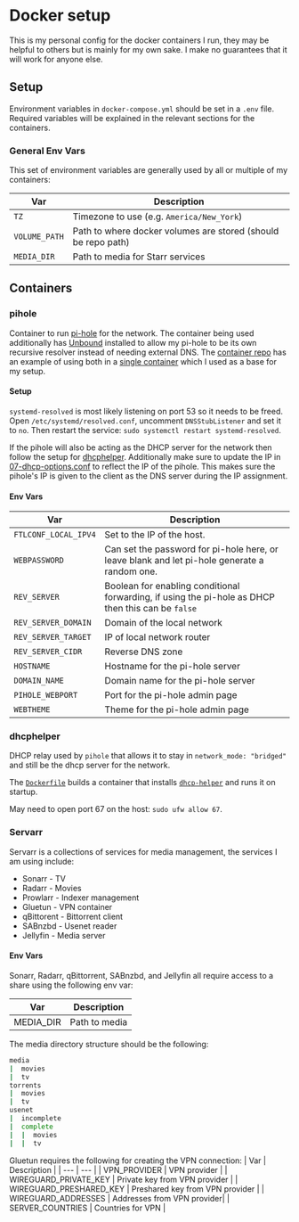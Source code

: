 # Docker setup
This is my personal config for the docker containers I run, they may be helpful to others but is mainly for my own sake. I make no guarantees that it will work for anyone else.

## Setup
Environment variables in `docker-compose.yml` should be set in a `.env` file. Required variables will be explained in the relevant sections for the containers.

### General Env Vars
This set of environment variables are generally used by all or multiple of my containers:

| Var | Description |
| --- | --- |
| `TZ` | Timezone to use (e.g. `America/New_York`) |
| `VOLUME_PATH` | Path to where docker volumes are stored (should be repo path) |
| `MEDIA_DIR` | Path to media for Starr services |

## Containers

### pihole
Container to run [pi-hole](https://pi-hole.net/) for the network. The container being used additionally has [Unbound](https://www.nlnetlabs.nl/projects/unbound/about/) installed to allow my pi-hole to be its own recursive resolver instead of needing external DNS. The [container repo](https://github.com/chriscrowe/docker-pihole-unbound) has an example of using both in a [single container](https://github.com/chriscrowe/docker-pihole-unbound/blob/main/one-container/docker-compose.yaml) which I used as a base for my setup.

#### Setup
`systemd-resolved` is most likely listening on port 53 so it needs to be freed. Open `/etc/systemd/resolved.conf`, uncomment `DNSStubListener` and set it to `no`. Then restart the service: `sudo systemctl restart systemd-resolved`.

If the pihole will also be acting as the DHCP server for the network then follow the setup for [dhcphelper](#dhcp-helper). Additionally make sure to update the IP in [07-dhcp-options.conf](pihole/dnsmasq.d/07-dhcp-options.conf) to reflect the IP of the pihole. This makes sure the pihole's IP is given to the client as the DNS server during the IP assignment.

#### Env Vars
| Var | Description |
| --- | --- |
| `FTLCONF_LOCAL_IPV4` | Set to the IP of the host. |
| `WEBPASSWORD` | Can set the password for pi-hole here, or leave blank and let pi-hole generate a random one. |
| `REV_SERVER` | Boolean for enabling conditional forwarding, if using the pi-hole as DHCP then this can be `false` |
| `REV_SERVER_DOMAIN` | Domain of the local network |
| `REV_SERVER_TARGET` | IP of local network router |
| `REV_SERVER_CIDR` | Reverse DNS zone |
| `HOSTNAME` | Hostname for the pi-hole server |
| `DOMAIN_NAME` | Domain name for the pi-hole server |
| `PIHOLE_WEBPORT` | Port for the pi-hole admin page |
| `WEBTHEME` | Theme for the pi-hole admin page |

### dhcphelper
DHCP relay used by `pihole` that allows it to stay in `network_mode: "bridged"` and still be the dhcp server for the network.

The [`Dockerfile`](dhcp-helper/Dockerfile) builds a container that installs [`dhcp-helper`](https://manpages.ubuntu.com/manpages/trusty/man8/dhcp-helper.8.html) and runs it on startup.

May need to open port 67 on the host: `sudo ufw allow 67`.

### Servarr
Servarr is a collections of services for media management, the services I am using include:
* Sonarr - TV
* Radarr - Movies
* Prowlarr - Indexer management
* Gluetun - VPN container
* qBittorent - Bittorrent client
* SABnzbd - Usenet reader
* Jellyfin - Media server

#### Env Vars
Sonarr, Radarr, qBittorrent, SABnzbd, and Jellyfin all require access to a share using the following env var:

| Var | Description |
| --- | --- |
| MEDIA_DIR | Path to media |

The media directory structure should be the following:
```sh
media
|  movies
|  tv
torrents
|  movies
|  tv
usenet
|  incomplete
|  complete
|  |  movies
|  |  tv
```

Gluetun requires the following for creating the VPN connection:
| Var | Description |
| --- | --- |
| VPN_PROVIDER | VPN provider |
| WIREGUARD_PRIVATE_KEY | Private key from VPN provider |
| WIREGUARD_PRESHARED_KEY | Preshared key from VPN provider |
| WIREGUARD_ADDRESSES | Addresses from VPN provider|
| SERVER_COUNTRIES | Countries for VPN |

